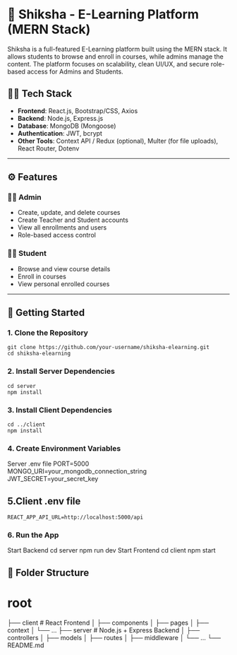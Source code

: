 # 📘 Shiksha - E-Learning Platform (MERN Stack)

Shiksha is a full-featured E-Learning platform built using the MERN stack. It allows students to browse and enroll in courses, while admins manage the content. The platform focuses on scalability, clean UI/UX, and secure role-based access for Admins and Students.

## 🧑‍💻 Tech Stack

- **Frontend**: React.js, Bootstrap/CSS, Axios
- **Backend**: Node.js, Express.js
- **Database**: MongoDB (Mongoose)
- **Authentication**: JWT, bcrypt
- **Other Tools**: Context API / Redux (optional), Multer (for file uploads), React Router, Dotenv

---

## ⚙️ Features

### 👩‍🏫 Admin
- Create, update, and delete courses
- Create Teacher and Student accounts
- View all enrollments and users
- Role-based access control

### 👨‍🎓 Student
- Browse and view course details
- Enroll in courses
- View personal enrolled courses

---

## 🚀 Getting Started

### 1. Clone the Repository
    git clone https://github.com/your-username/shiksha-elearning.git
    cd shiksha-elearning

### 2. Install Server Dependencies
    cd server
    npm install
    
### 3. Install Client Dependencies
    cd ../client
    npm install

### 4. Create Environment Variables
Server .env file
     PORT=5000
    MONGO_URI=your_mongodb_connection_string
    JWT_SECRET=your_secret_key
## 5.Client .env file
    REACT_APP_API_URL=http://localhost:5000/api
### 6. Run the App
   Start Backend
    cd server
    npm run dev
  Start Frontend
    cd client
    npm start

## 📁 Folder Structure
# root
├── client           # React Frontend
│   ├── components
│   ├── pages
│   ├── context
│   └── ...
├── server           # Node.js + Express Backend
│   ├── controllers
│   ├── models
│   ├── routes
│   ├── middleware
│   └── ...
└── README.md

